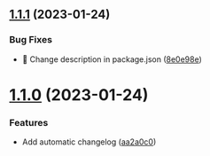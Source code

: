 ## [1.1.1](https://github.com/sebdeleze/test-release/compare/v1.1.0...v1.1.1) (2023-01-24)


### Bug Fixes

* :bug: Change description in package.json ([8e0e98e](https://github.com/sebdeleze/test-release/commit/8e0e98e86c91ba80d99642c18170724c238d4c02))

# [1.1.0](https://github.com/sebdeleze/test-release/compare/v1.0.0...v1.1.0) (2023-01-24)


### Features

* Add automatic changelog ([aa2a0c0](https://github.com/sebdeleze/test-release/commit/aa2a0c0eded3b6ead7588ed8d86a16c1b70fc622))
